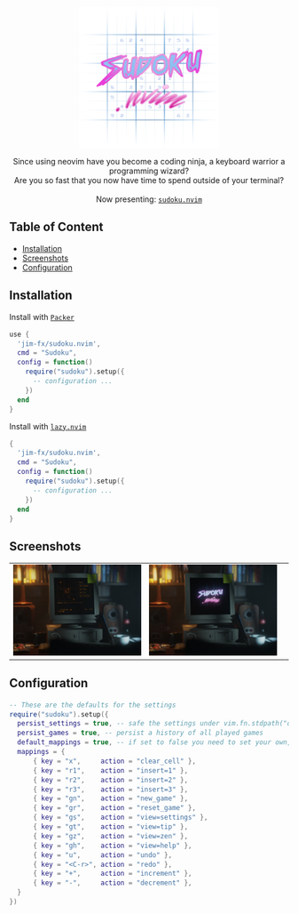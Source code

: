 <p align="center">
<img src="./.repo/logo.svg" alt="sudoku.nvim" width="50%" margin="25%"/>
</p>

<p align="center">
    Since using neovim have you become a coding ninja, a keyboard warrior a programming wizard? <br /> 
    Are you so fast that you now have time to spend outside of your terminal?<br />
    <br />Now presenting: <a href="https://github.com/jim-fx/sudoku.nvim"><code>sudoku.nvim</code></a>
</p>

## Table of Content

-   [Installation](#installation)
-   [Screenshots](#screenshots)
-   [Configuration](#configuration)

## Installation

Install with <code><a href="https://github.com/wbthomason/packer.nvim">Packer</a></code>
```lua
use {
  'jim-fx/sudoku.nvim',
  cmd = "Sudoku",
  config = function()
    require("sudoku").setup({
      -- configuration ...
    })
  end
}
```

Install with <code><a href="https://github.com/folke/lazy.nvim">lazy.nvim</a></code>
```lua
{
  'jim-fx/sudoku.nvim',
  cmd = "Sudoku",
  config = function()
    require("sudoku").setup({
      -- configuration ...
    })
  end
}
```

## Screenshots
|                                                                                                                                                        |                                                                                                                                                  |                                                                                                                                        |
| :----------------------------------------------------------------------------------------------------------------------------------------------------: | :----------------------------------------------------------------------------------------------------------------------------------------------: | :------------------------------------------------------------------------------------------------------------------------------------: |
|           <img alt="Main window" src="./.repo/render_04.jpg">           |                 <img src="./.repo/render_05.jpg">                 | |

## Configuration

```lua
-- These are the defaults for the settings
require("sudoku").setup({
  persist_settings = true, -- safe the settings under vim.fn.stdpath("data"), usually ~/.local/share/nvim,
  persist_games = true, -- persist a history of all played games
  default_mappings = true, -- if set to false you need to set your own, like the following:
  mappings = {
      { key = "x",     action = "clear_cell" },
      { key = "r1",    action = "insert=1" },
      { key = "r2",    action = "insert=2" },
      { key = "r3",    action = "insert=3" },
      { key = "gn",    action = "new_game" },
      { key = "gr",    action = "reset_game" },
      { key = "gs",    action = "view=settings" },
      { key = "gt",    action = "view=tip" },
      { key = "gz",    action = "view=zen" },
      { key = "gh",    action = "view=help" },
      { key = "u",     action = "undo" },
      { key = "<C-r>", action = "redo" },
      { key = "+",     action = "increment" },
      { key = "-",     action = "decrement" },
  }
})
```

